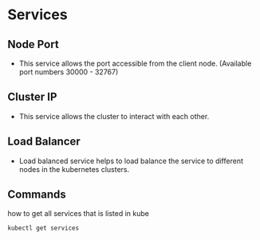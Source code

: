 # Services
## Node Port
* This service allows the port accessible from the client node. (Available port numbers 30000 - 32767)

## Cluster IP
* This service allows the cluster to interact with each other.

## Load Balancer
* Load balanced service helps to load balance the service to different nodes in the kubernetes clusters.

## Commands
how to get all services that is listed in kube
```bash
kubectl get services
```